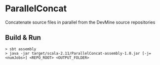 ParallelConcat
==============

Concatenate source files in parallel from the DevMine source repositories

Build & Run
-----------

```
> sbt assembly
> java -jar target/scala-2.11/ParallelConcat-assembly-1.0.jar [-j=<numJobs>] <REPO_ROOT> <OUTPUT_FOLDER> 
```

